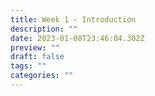 ```yaml
---
title: Week 1 - Introduction
description: ""
date: 2023-01-08T23:46:04.302Z
preview: ""
draft: false
tags: ""
categories: ""
---
```

